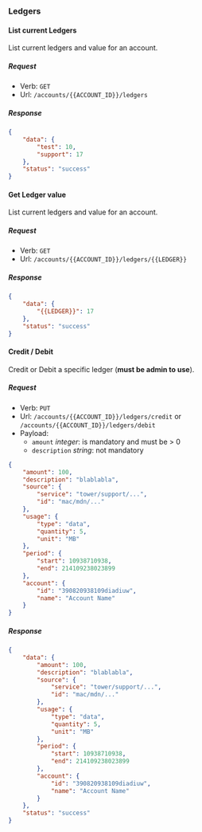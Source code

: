 

### Ledgers

#### List current Ledgers

List current ledgers and value for an account.

##### Request

- Verb: `GET`
- Url: `/accounts/{{ACCOUNT_ID}}/ledgers`


##### Response

```json
{
    "data": {
        "test": 10,
        "support": 17
    },
    "status": "success"
}
```

#### Get Ledger value

List current ledgers and value for an account.

##### Request

- Verb: `GET`
- Url: `/accounts/{{ACCOUNT_ID}}/ledgers/{{LEDGER}}`


##### Response

```json
{
    "data": {
        "{{LEDGER}}": 17
    },
    "status": "success"
}
```

#### Credit / Debit

Credit or Debit a specific ledger (**must be admin to use**).

##### Request

- Verb: `PUT`
- Url: `/accounts/{{ACCOUNT_ID}}/ledgers/credit` or `/accounts/{{ACCOUNT_ID}}/ledgers/debit`
- Payload:
    - `amount` *integer*: is mandatory and must be > 0
    - `description` *string*: not mandatory

```json
{
    "amount": 100,
    "description": "blablabla",
    "source": {
        "service": "tower/support/...",
        "id": "mac/mdn/..."
    },
    "usage": {
        "type": "data",
        "quantity": 5,
        "unit": "MB"
    },
    "period": {
        "start": 10938710938,
        "end": 214109238023899
    },
    "account": {
        "id": "390820938109diadiuw",
        "name": "Account Name"
    }
}
```

##### Response

```json
{
    "data": {
        "amount": 100,
        "description": "blablabla",
        "source": {
            "service": "tower/support/...",
            "id": "mac/mdn/..."
        },
        "usage": {
            "type": "data",
            "quantity": 5,
            "unit": "MB"
        },
        "period": {
            "start": 10938710938,
            "end": 214109238023899
        },
        "account": {
            "id": "390820938109diadiuw",
            "name": "Account Name"
        }
    },
    "status": "success"
}
```

